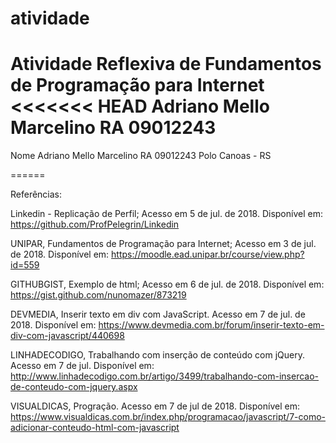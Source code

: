 ﻿# atividade
Atividade Reflexiva de Fundamentos de Programação para Internet
<<<<<<< HEAD
Adriano Mello Marcelino
RA 09012243
=======
Nome Adriano Mello Marcelino
RA 09012243
Polo Canoas - RS

======

Referências:

Linkedin - Replicação de Perfil;
Acesso em 5 de jul. de 2018. Disponível em: <https://github.com/ProfPelegrin/Linkedin>

UNIPAR, Fundamentos de Programação para Internet;
Acesso em 3 de jul. de 2018. Disponível em: <https://moodle.ead.unipar.br/course/view.php?id=559>

GITHUBGIST, Exemplo de html;
Acesso em 6 de jul. de 2018. Disponível em: <https://gist.github.com/nunomazer/873219>

DEVMEDIA, Inserir texto em div com JavaScript. Acesso em 7 de jul. de 2018. Disponível em:
<https://www.devmedia.com.br/forum/inserir-texto-em-div-com-javascript/440698>

LINHADECODIGO, Trabalhando com inserção de conteúdo com jQuery. Acesso em 7 de jul. Disponível em:
<http://www.linhadecodigo.com.br/artigo/3499/trabalhando-com-insercao-de-conteudo-com-jquery.aspx>

VISUALDICAS, Progração. Acesso em 7 de jul de 2018. Disponível em:
<https://www.visualdicas.com.br/index.php/programacao/javascript/7-como-adicionar-conteudo-html-com-javascript>
